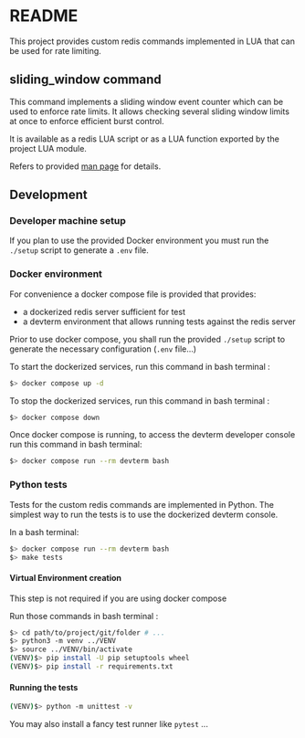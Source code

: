 # README

This project provides custom redis commands implemented in LUA that can be used for rate
limiting.

## sliding_window command

This command implements a sliding window event counter which can be used  to enforce
rate limits. It allows checking several sliding window limits at once to enforce
efficient burst control.

It is available as a redis LUA script or as a LUA function exported by the
project LUA module.

Refers to provided [man page](docs/sliding_window.md) for details.

## Development 

### Developer machine setup

If you plan to use the provided Docker environment you must run the `./setup` script to
generate a `.env` file.

### Docker environment

For convenience a docker compose file is provided that provides:
* a dockerized redis server sufficient for test
* a devterm environment that allows running tests against the redis server

Prior to use docker compose, you shall run the provided `./setup` script to generate the
necessary configuration (`.env` file...)

To start the dockerized services, run this command in bash terminal :
```bash
$> docker compose up -d
```

To stop the dockerized services, run this command in bash terminal :
```bash
$> docker compose down
```

Once docker compose is running, to access the devterm developer console run this command
in bash terminal:
```bash
$> docker compose run --rm devterm bash
``` 

### Python tests

Tests for the custom redis commands are implemented in Python.
The simplest way to run the tests is to use the dockerized devterm console.

In a bash terminal:
```bash
$> docker compose run --rm devterm bash
$> make tests
```

#### Virtual Environment creation
This step is not required if you are using docker compose

Run those commands in bash terminal :
```bash
$> cd path/to/project/git/folder # ...
$> python3 -m venv ../VENV
$> source ../VENV/bin/activate
(VENV)$> pip install -U pip setuptools wheel
(VENV)$> pip install -r requirements.txt
```

#### Running the tests

```bash
(VENV)$> python -m unittest -v
```
You may also install a fancy test runner like `pytest` ...
